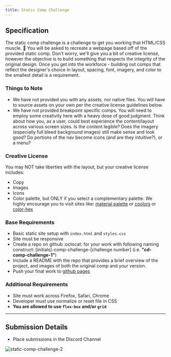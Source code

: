 ```yaml
---
title: Static Comp Challenge
---
```


## Specification
The static comp challenge is a challenge to get you working that HTML/CSS muscle. :muscle: You will be asked to recreate a webpage based off of the provided static comp. Don't worry, we'll give you a bit of creative license, however the objective is to build something that respects the integrity of the original design. Once you get into the workforce - building out comps that reflect the designer's choice in layout, spacing, font, imagery, and color to the smallest detail is a requirement.

### Things to Note
 - We have not provided you with any assets, nor native files. You will have to source assets on your own per the creative license guidelines below.
 - We have not provided breakpoint specific comps. You will need to employ some creativity here with a heavy dose of good judgment. Think about how you, as a user, could best experience the content/layout across various screen sizes. Is the content legible? Does the imagery (especially full bleed background images) still make sense and look good? Do portions of the nav become icons (and are they intuitive?), or a menu?

### Creative License
You may NOT take liberties with the layout, but your creative license includes:

* Copy
* Images
* Icons
* Color palette, but ONLY if you select a complementary palette. We highly encourage you to visit sites like: [material palette](https://www.materialpalette.com/) or [coolors](https://coolors.co/) or [color-hex](http://www.color-hex.com/color-palettes/)

### Base Requirements

  - Basic static site setup with `index.html` and `styles.css`
  - Site must be responsive
  - Create a repo on github :octocat: for your work with following naming construct: [initials]-comp-challenge-[challenge number] (i.e. __"cd-comp-challenge-1"__)
  - Include a README with the repo that provides a brief overview of the project, and images of both the original comp and your version.
  - Push your final work to [github pages](https://pages.github.com/)

### Additional Requirements
 - Site must work across Firefox, Safari, Chrome
 - Developer must use normalize or reset file in CSS
 - **You are allowed to use `flex-box` and/or `grid`**

***

## Submission Details

* Place submissions in the Discord Channel

![static-comp-challenge-2](/assets/images/static-comp-challenge-2.jpg)
